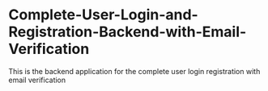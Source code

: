 # Complete-User-Login-and-Registration-Backend-with-Email-Verification
This is the backend application for the complete user login registration with email verification
